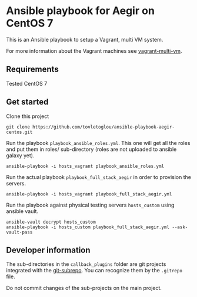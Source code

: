 # Ansible playbook for Aegir on CentOS 7

This is an Ansible playbook to setup a Vagrant, multi VM system.

For more information about the Vagrant machines see [vagrant-multi-vm](https://github.com/tovletoglou/vagrant-multi-vm).

## Requirements

Tested CentOS 7

## Get started

Clone this project

    git clone https://github.com/tovletoglou/ansible-playbook-aegir-centos.git

Run the playbook `playbook_ansible_roles.yml`. This one will get all the roles and put them in roles/ sub-directory (roles are not uploaded to ansible galaxy yet).

    ansible-playbook -i hosts_vagrant playbook_ansible_roles.yml

Run the actual playbook `playbook_full_stack_aegir` in order to provision the servers.

    ansible-playbook -i hosts_vagrant playbook_full_stack_aegir.yml

Run the playbook against physical testing servers `hosts_custom` using ansible vault.

    ansible-vault decrypt hosts_custom
    ansible-playbook -i hosts_custom playbook_full_stack_aegir.yml --ask-vault-pass

## Developer information

The sub-directories in the `callback_plugins` folder are git projects integrated with the [git-subrepo](https://github.com/ingydotnet/git-subrepo). You can recognize them by the `.gitrepo` file.

Do not commit changes of the sub-projects on the main project.
